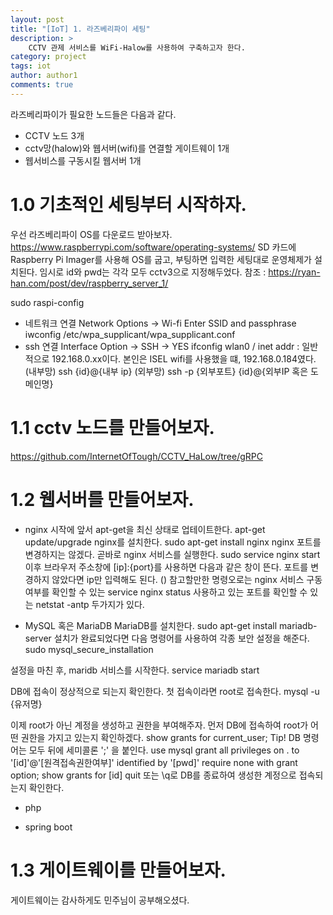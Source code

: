```yaml
---
layout: post
title: "[IoT] 1. 라즈베리파이 세팅"
description: >
    CCTV 관제 서비스를 WiFi-Halow를 사용하여 구축하고자 한다.
category: project
tags: iot
author: author1
comments: true
---
```


라즈베리파이가 필요한 노드들은 다음과 같다.
* CCTV 노드 3개
* cctv망(halow)와 웹서버(wifi)를 연결할 게이트웨이 1개
* 웹서비스를 구동시킬 웹서버 1개

# 1.0 기초적인 세팅부터 시작하자.
우선 라즈베리파이 OS를 다운로드 받아보자.
https://www.raspberrypi.com/software/operating-systems/
SD 카드에 Raspberry Pi Imager를 사용해 OS를 굽고, 부팅하면 입력한 세팅대로 운영체제가 설치된다.
임시로 id와 pwd는 각각 모두 cctv3으로 지정해두었다.
참조 : https://ryan-han.com/post/dev/raspberry_server_1/

sudo raspi-config
- 네트워크 연결
Network Options -> Wi-fi Enter SSID and passphrase
iwconfig
/etc/wpa_supplicant/wpa_supplicant.conf
- ssh 연결
Interface Option -> SSH -> YES
ifconfig
wlan0 / inet addr : 일반적으로 192.168.0.xx이다. 본인은 ISEL wifi를 사용했을 떄, 192.168.0.184였다.
(내부망) ssh {id}@{내부 ip}
(외부망) ssh -p {외부포트} {id}@{외부IP 혹은 도메인명}

# 1.1 cctv 노드를 만들어보자.
https://github.com/InternetOfTough/CCTV_HaLow/tree/gRPC


# 1.2 웹서버를 만들어보자.
- nginx
시작에 앞서 apt-get을 최신 상태로 업테이트한다.
apt-get update/upgrade
nginx를 설치한다.
sudo apt-get install nginx
nginx 포트를 변경하지는 않겠다. 곧바로 nginx 서비스를 실행한다.
sudo service nginx start
이후 브라우저 주소창에 [ip]:{port}를 사용하면 다음과 같은 창이 뜬다. 포트를 변경하지 않았다면 ip만 입력해도 된다.
()
참고할만한 명령오로는 nginx 서비스 구동 여부를 확인할 수 있는
service nginx status
사용하고 있는 포트를 확인할 수 있는
netstat -antp
두가지가 있다.

- MySQL 혹은 MariaDB
MariaDB를 설치한다.
sudo apt-get install mariadb-server
설치가 완료되었다면 다음 명령어를 사용하여 각종 보안 설정을 해준다.
sudo mysql_secure_installation

설정을 마친 후, maridb 서비스를 시작한다.
service mariadb start

DB에 접속이 정상적으로 되는지 확인한다. 첫 접속이라면 root로 접속한다.
mysql -u {유저명}

이제 root가 아닌 계정을 생성하고 권한을 부여해주자. 먼저 DB에 접속하여 root가 어떤 권한을 가지고 있는지 확인하겠다.
show grants for current_user;
Tip! DB 명령어는 모두 뒤에 세미콜론 ';' 을 붙인다.
use mysql
grant all privileges on . to '[id]'@'[원격접속권한여부]' identified by '[pwd]' require none with grant option;
show grants for [id]
quit 또는 \q로 DB를 종료하여 생성한 계정으로 접속되는지 확인한다.

- php

- spring boot


# 1.3 게이트웨이를 만들어보자.
게이트웨이는 감사하게도 민주님이 공부해오셨다.